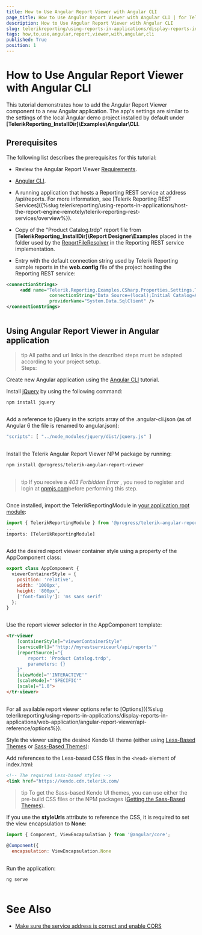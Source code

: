 ```yaml
---
title: How to Use Angular Report Viewer with Angular CLI
page_title: How to Use Angular Report Viewer with Angular CLI | for Telerik Reporting Documentation
description: How to Use Angular Report Viewer with Angular CLI
slug: telerikreporting/using-reports-in-applications/display-reports-in-applications/web-application/angular-report-viewer/how-to-use-angular-report-viewer-with-angular-cli
tags: how,to,use,angular,report,viewer,with,angular,cli
published: True
position: 1
---
```


# How to Use Angular Report Viewer with Angular CLI



This tutorial demonstrates how to add the Angular Report Viewer component to a
        new Angular application. The app's settings are similar to the settings of the local Angular demo project
        installed by default under __[TelerikReporting_InstallDir]\Examples\Angular\CLI__.
      

## Prerequisites

The following list describes the prerequisites for this tutorial:
        

* Review the Angular Report Viewer [Requirements](e05255e3-dbe4-41b1-8d08-6de0fed3868c#Requirements).
            

* [Angular CLI](https://cli.angular.io/).
            

* A running application that hosts a Reporting REST service at address /api/reports. For more information, see
              [Telerik Reporting REST Services]({%slug telerikreporting/using-reports-in-applications/host-the-report-engine-remotely/telerik-reporting-rest-services/overview%}).
            

* Copy of the "Product Catalog.trdp" report file from __[TelerikReporting_InstallDir]\Report Designer\Examples__              placed in the folder used by the [ReportFileResolver](/reporting/api/Telerik.Reporting.Services.WebApi.ReportFileResolver)              in the Reporting REST service implementation.
            

* Entry with the default connection string used by Telerik Reporting sample reports in the __web.config__ file
              of the project hosting the Reporting REST service:
            

	
````xml
<connectionStrings>
	 <add name="Telerik.Reporting.Examples.CSharp.Properties.Settings.TelerikConnectionString"
	            connectionString="Data Source=(local);Initial Catalog=AdventureWorks;Integrated Security=SSPI"
	            providerName="System.Data.SqlClient" />
</connectionStrings>
								
````



## Using Angular Report Viewer in Angular application

>tip All paths and url links in the described steps must be adapted according            to your project setup.          
Steps:

Create new Angular application using the [Angular CLI](https://cli.angular.io/) tutorial.
                

Install [jQuery](https://www.npmjs.com/package/jquery) by using the following command:
                

	
````powershell
npm install jquery
				
````



Add a reference to jQuery in the scripts array of the .angular-cli.json (as of Angular 6 the file is renamed to angular.json):

	
````js
"scripts": [ "../node_modules/jquery/dist/jquery.js" ]
				
````



Install the Telerik Angular Report Viewer NPM package by running:
                

	
````powershell
npm install @progress/telerik-angular-report-viewer
				
````



>tip If you receive a  *403 Forbidden Error* , you need to register and login at                    [npmjs.com](https://www.npmjs.com/)before performing this step.                  

	
````powershellnpm login --registry=https://registry.npmjs.org --scope=@progress 				
````




Once installed, import the TelerikReportingModule in [your application root module](https://angular.io/docs/ts/latest/guide/ngmodule.html#!#angular-modularity):
                

	
````js
import { TelerikReportingModule } from '@progress/telerik-angular-report-viewer';
...
imports: [TelerikReportingModule]
				
````



Add the desired report viewer container style using a property of the AppComponent class:

	
````js
export class AppComponent {
  viewerContainerStyle = {
    position: 'relative',
    width: '1000px',
    height: '800px',
    ['font-family']: 'ms sans serif'
  };
}
				
````



Use the report viewer selector in the AppComponent template:

	
````HTML
<tr-viewer 
    [containerStyle]="viewerContainerStyle"
    [serviceUrl]="'http://myrestserviceurl/api/reports'"
    [reportSource]="{
        report: 'Product Catalog.trdp',
        parameters: {}
    }"
    [viewMode]="'INTERACTIVE'"
    [scaleMode]="'SPECIFIC'"
    [scale]="1.0">
</tr-viewer>
				
````



For all available report viewer options refer to [Options]({%slug telerikreporting/using-reports-in-applications/display-reports-in-applications/web-application/angular-report-viewer/api-reference/options%}).
                

Style the viewer using the desired Kendo UI theme (еither using [Less-Based Themes](http://docs.telerik.com/kendo-ui/styles-and-layout/appearance-styling) or [Sass-Based Themes](http://docs.telerik.com/kendo-ui/styles-and-layout/sass-themes)):
                

Add references to the Less-based CSS files in the ```<head>``` element of index.html:

	
````html
<!-- The required Less-based styles -->                  
<link href="https://kendo.cdn.telerik.com/
````



>tip To get the Sass-based Kendo UI themes, you can use either the pre-build CSS files or the NPM packages ([Getting the Sass-Based Themes](http://docs.telerik.com/kendo-ui/styles-and-layout/sass-themes#getting-the-themes)).                  


If you use the __styleUrls__ attribute to reference the CSS, it is required to set
                  the view encapsulation to __None__:
                

	
````js
import { Component, ViewEncapsulation } from '@angular/core';
 
@Component({
  encapsulation: ViewEncapsulation.None
				
````



Run the application:

	
````powershell
ng serve
				
````



# See Also


 * [Make sure the service address is correct and enable CORS](https://docs.telerik.com/reporting/knowledge-base/cannot-access-the-reporting-rest-service)
